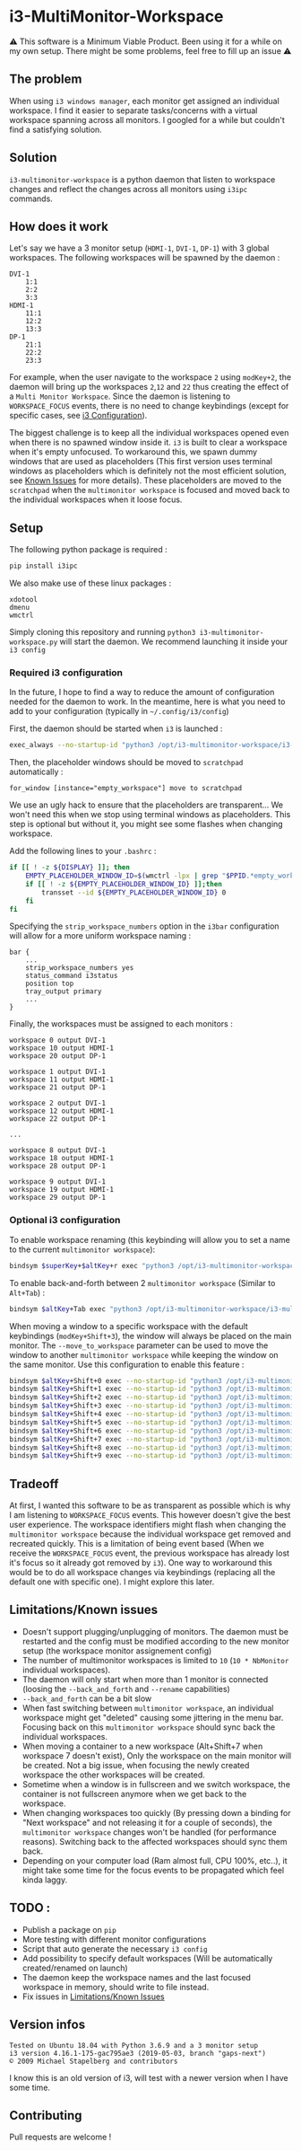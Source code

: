 # i3-MultiMonitor-Workspace

:warning: This software ​i​s a Minimum Viable Product. Been using it for a while on my own setup. There might be some problems, feel free to fill up an issue  :warning:

## The problem

When using `i3 windows manager`, each monitor get assigned an individual workspace. I find it easier to separate tasks/concerns with a virtual workspace spanning across all monitors. I googled for a while but couldn't find a satisfying solution.



## Solution

`i3-multimonitor-workspace` is a python daemon that listen to workspace changes and reflect the changes across all monitors using `i3ipc` commands.



## How does it work

Let's say we have a 3 monitor setup (`HDMI-1`, `DVI-1`, `DP-1`) with 3 global workspaces. The following workspaces will be spawned by the daemon :

```
DVI-1
	1:1
	2:2
	3:3
HDMI-1
	11:1
	12:2
	13:3
DP-1
	21:1
	22:2
	23:3
```

For example, when the user navigate to the workspace `2` using `modKey+2`, the daemon will bring up the workspaces `2`,`12` and `22` thus creating the effect of a `Multi Monitor Workspace`. Since the daemon is listening to `WORKSPACE_FOCUS` events, there is no need to change keybindings (except for specific cases, see [i3 Configuration](#required-i3-configuration)).



The biggest challenge is to keep all the individual workspaces opened even when there is no spawned window inside it. `i3` is built to clear a workspace when it's empty unfocused. To workaround this, we spawn dummy windows that are used as placeholders (This first version uses terminal windows as placeholders which is definitely not the most efficient solution, see [Known Issues](#limitations/known-issues) for more details). These placeholders are moved to the `scratchpad` when the `multimonitor workspace` is focused and moved back to the individual workspaces when it loose focus.



## Setup

The following python package is required :

```bash
pip install i3ipc
```

We also make use of these linux packages :

```
xdotool
dmenu
wmctrl
```

Simply cloning this repository and running `python3 i3-multimonitor-workspace.py` will start the daemon. We recommend launching it inside your `i3 config`



### Required i3 configuration

In the future, I hope to find a way to reduce the amount of configuration needed for the daemon to work. In the meantime, here is what you need to add to your configuration (typically in `~/.config/i3/config`)



First, the daemon should be started when `i3` is launched :

```bash
exec_always --no-startup-id "python3 /opt/i3-multimonitor-workspace/i3-multimonitor-workspace.py"
```

Then, the placeholder windows should be moved to `scratchpad` automatically :

```
for_window [instance="empty_workspace"] move to scratchpad
```

We use an ugly hack to ensure that the placeholders are transparent... We won't need this when we stop using terminal windows as placeholders. This step is optional but without it, you might see some flashes when changing workspace. 

Add the following lines to your `.bashrc` :

```bash
if [[ ! -z ${DISPLAY} ]]; then
    EMPTY_PLACEHOLDER_WINDOW_ID=$(wmctrl -lpx | grep "$PPID.*empty_workspace" | awk '{print $1}')
    if [[ ! -z ${EMPTY_PLACEHOLDER_WINDOW_ID} ]];then
        transset --id ${EMPTY_PLACEHOLDER_WINDOW_ID} 0
    fi
fi
```



Specifying the `strip_workspace_numbers` option in the `i3bar` configuration will allow for a more uniform workspace naming :

```
bar {
	...
    strip_workspace_numbers yes
    status_command i3status
    position top
    tray_output primary
    ...
}
```



Finally, the workspaces must be assigned to each monitors :

```
workspace 0 output DVI-1
workspace 10 output HDMI-1
workspace 20 output DP-1

workspace 1 output DVI-1
workspace 11 output HDMI-1
workspace 21 output DP-1

workspace 2 output DVI-1
workspace 12 output HDMI-1
workspace 22 output DP-1

...

workspace 8 output DVI-1
workspace 18 output HDMI-1
workspace 28 output DP-1

workspace 9 output DVI-1
workspace 19 output HDMI-1
workspace 29 output DP-1
```



### Optional i3 configuration

To enable workspace renaming (this keybinding will allow you to set a name to the current `multimonitor workspace`):

```bash
bindsym $superKey+$altKey+r exec "python3 /opt/i3-multimonitor-workspace/i3-multimonitor-workspace.py --rename"
```



To enable back-and-forth between 2 `multimonitor workspace` (Similar to `Alt+Tab`) :

```bash
bindsym $altKey+Tab exec "python3 /opt/i3-multimonitor-workspace/i3-multimonitor-workspace.py --back_and_forth"
```



When moving a window to a specific workspace with the default keybindings (`modKey+Shift+3`), the window will always be placed on the main monitor. The `--move_to_workspace` parameter can be used to move the window to another `multimonitor workspace` while keeping the window on the same monitor. Use this configuration to enable this feature :

```bash
bindsym $altKey+Shift+0 exec --no-startup-id "python3 /opt/i3-multimonitor-workspace/i3-multimonitor-workspace.py --move_to_workspace 0"
bindsym $altKey+Shift+1 exec --no-startup-id "python3 /opt/i3-multimonitor-workspace/i3-multimonitor-workspace.py --move_to_workspace 1"
bindsym $altKey+Shift+2 exec --no-startup-id "python3 /opt/i3-multimonitor-workspace/i3-multimonitor-workspace.py --move_to_workspace 2"
bindsym $altKey+Shift+3 exec --no-startup-id "python3 /opt/i3-multimonitor-workspace/i3-multimonitor-workspace.py --move_to_workspace 3"
bindsym $altKey+Shift+4 exec --no-startup-id "python3 /opt/i3-multimonitor-workspace/i3-multimonitor-workspace.py --move_to_workspace 4"
bindsym $altKey+Shift+5 exec --no-startup-id "python3 /opt/i3-multimonitor-workspace/i3-multimonitor-workspace.py --move_to_workspace 5"
bindsym $altKey+Shift+6 exec --no-startup-id "python3 /opt/i3-multimonitor-workspace/i3-multimonitor-workspace.py --move_to_workspace 6"
bindsym $altKey+Shift+7 exec --no-startup-id "python3 /opt/i3-multimonitor-workspace/i3-multimonitor-workspace.py --move_to_workspace 7"
bindsym $altKey+Shift+8 exec --no-startup-id "python3 /opt/i3-multimonitor-workspace/i3-multimonitor-workspace.py --move_to_workspace 8"
bindsym $altKey+Shift+9 exec --no-startup-id "python3 /opt/i3-multimonitor-workspace/i3-multimonitor-workspace.py --move_to_workspace 9"
```





## Tradeoff

At first, I wanted this software to be as transparent as possible which is why I am listening to `WORKSPACE_FOCUS` events. This however doesn't give the best user experience. The workspace identifiers might flash when changing the `multimonitor workspace` because the individual workspace get removed and recreated quickly. This is a limitation of being event based (When we receive the `WORKSPACE_FOCUS` event, the previous workspace has already lost it's focus so it already got removed by `i3`). One way to workaround this would be to do all workspace changes via keybindings (replacing all the default one with specific one). I might explore this later.



## Limitations/Known issues

* Doesn't support plugging/unplugging of monitors. The daemon must be restarted and the config must be modified according to the new monitor setup (the workspace monitor assignement config)
* The number of multimonitor workspaces is limited to `10` (`10 * NbMonitor` individual workspaces). 
* The daemon will only start when more than 1 monitor is connected (loosing the `--back_and_forth` and `--rename` capabilities)
* `--back_and_forth` can be a bit slow
* When fast switching between `multimonitor workspace`, an individual workspace might get "deleted" causing some jittering in the menu bar. Focusing back on this `multimonitor workspace` should sync back the individual workspaces.
* When moving a container to a new workspace (Alt+Shift+7 when workspace 7 doesn't exist), Only the workspace on the main monitor will be created. Not a big issue, when focusing the newly created workspace the other workspaces will be created.
* Sometime when a window is in fullscreen and we switch workspace, the container is not fullscreen anymore when we get back to the workspace.
* When changing workspaces too quickly (By pressing down a binding for "Next workspace" and not releasing it for a couple of seconds), the `multimonitor workspace` changes won't be handled (for performance reasons). Switching back to the affected workspaces should sync them back.
* Depending on your computer load (Ram almost full, CPU 100%, etc..), it might take some time for the focus events to be propagated which feel kinda laggy.

## TODO :

* Publish a package on `pip`
* More testing with different monitor configurations
* Script that auto generate the necessary `i3 config`
* Add possibility to specify default workspaces (Will be automatically created/renamed on launch)
* The daemon keep the workspace names and the last focused workspace in memory, should write to file instead.
* Fix issues in [Limitations/Known Issues](#limitations/known-issues)


## Version infos
```
Tested on Ubuntu 18.04 with Python 3.6.9 and a 3 monitor setup
i3 version 4.16.1-175-gac795ae3 (2019-05-03, branch "gaps-next") 
© 2009 Michael Stapelberg and contributors
```

I know this is an old version of i3, will test with a newer version when I have some time.



## Contributing

Pull requests are welcome !